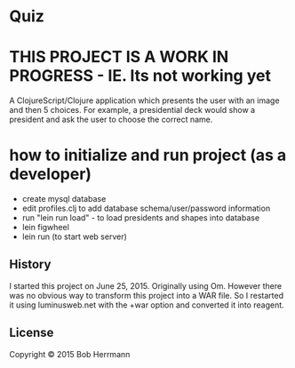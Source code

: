 # Quiz

# THIS PROJECT IS A WORK IN PROGRESS - IE.  Its not working yet

A ClojureScript/Clojure application which presents the user with an image and then 5 choices.
For example, a presidential deck would show a president and ask the user to choose the correct name.

# how to initialize and run project (as a developer)

 - create mysql database
 - edit profiles.clj to add database schema/user/password information
 - run "lein run load" - to load presidents and shapes into database
 - lein figwheel
 - lein run (to start web server)


## History

I started this project on June 25, 2015.   Originally using Om.  However there was no obvious way to transform this
project into a WAR file.   So I restarted it using luminusweb.net with the +war option and converted it into reagent.

## License

Copyright © 2015 Bob Herrmann
